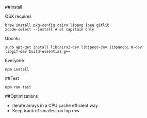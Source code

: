 ##Install

OSX requires

    brew install pkg-config cairo libpng jpeg giflib
    xcode-select --install # el capitain only

Ubuntu 

    sudo apt-get install libcairo2-dev libjpeg8-dev libpango1.0-dev libgif-dev build-essential g++

Everyone

    npm install

##Test

    npm run test

##Optimizations

- Iterate arrays in a CPU cache efficient way
- Keep track of smallest on top row
